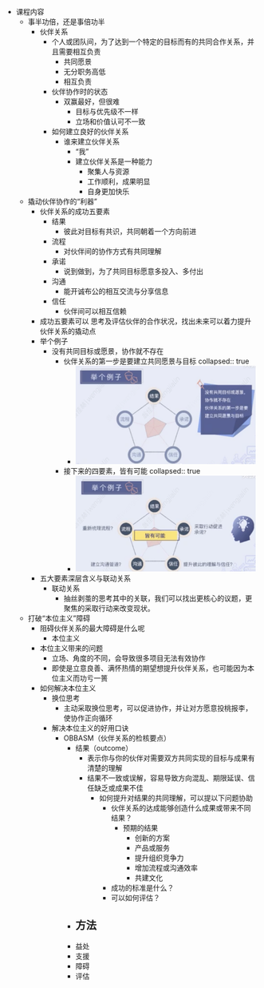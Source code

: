 - 课程内容
	- 事半功倍，还是事倍功半
		- 伙伴关系
			- 个人或团队间，为了达到一个特定的目标而有的共同合作关系，并且需要相互负责
				- 共同愿景
				- 无分职务高低
				- 相互负责
			- 伙伴协作时的状态
				- 双赢最好，但很难
					- 目标与优先级不一样
					- 立场和价值认可不一致
			- 如何建立良好的伙伴关系
				- 谁来建立伙伴关系
					- “我”
					- 建立伙伴关系是一种能力
						- 聚集人与资源
						- 工作顺利，成果明显
						- 自身更加快乐
	- 撬动伙伴协作的“利器”
		- 伙伴关系的成功五要素
			- 结果
				- 彼此对目标有共识，共同朝着一个方向前进
			- 流程
				- 对伙伴间的协作方式有共同理解
			- 承诺
				- 说到做到，为了共同目标愿意多投入、多付出
			- 沟通
				- 能开诚布公的相互交流与分享信息
			- 信任
				- 伙伴间可以相互信赖
		- 成功五要素可以 思考及评估伙伴的合作状况，找出未来可以着力提升伙伴关系的撬动点
		- 举个例子
			- 没有共同目标或愿景，协作就不存在
				- 伙伴关系的第一步是要建立共同愿景与目标
				  collapsed:: true
					- ![image.png](../assets/image_1660971304289_0.png)
				- 接下来的四要素，皆有可能
				  collapsed:: true
					- ![image.png](../assets/image_1660971353580_0.png)
		- 五大要素深层含义与联动关系
			- 联动关系
				- 抽丝剥茧的思考其中的关联，我们可以找出更核心的议题，更聚焦的采取行动来改变现状。
	- 打破“本位主义”障碍
		- 阻碍伙伴关系的最大障碍是什么呢
			- 本位主义
		- 本位主义带来的问题
			- 立场、角度的不同，会导致很多项目无法有效协作
			- 即使是立意良善、满怀热情的期望想提升伙伴关系，也可能因为本位主义而功亏一篑
		- 如何解决本位主义
			- 换位思考
				- 主动采取换位思考，可以促进协作，并让对方愿意投桃报李，使协作正向循环
			- 解决本位主义的好用口诀
				- OBBASM（伙伴关系的检核要点）
					- 结果（outcome）
						- 表示你与你的伙伴对需要双方共同实现的目标与成果有清楚的理解
						- 结果不一致或误解，容易导致方向混乱、期限延误、信任缺乏或成果不佳
							- 如何提升对结果的共同理解，可以提以下问题协助
								- 伙伴关系的达成能够创造什么成果或带来不同结果？
									- 预期的结果
										- 创新的方案
										- 产品或服务
										- 提升组织竞争力
										- 增加流程或沟通效率
										- 共建文化
								- 成功的标准是什么？
								- 可以如何评估？
					- 方法
						-
					- 益处
					- 支援
					- 障碍
					- 评估